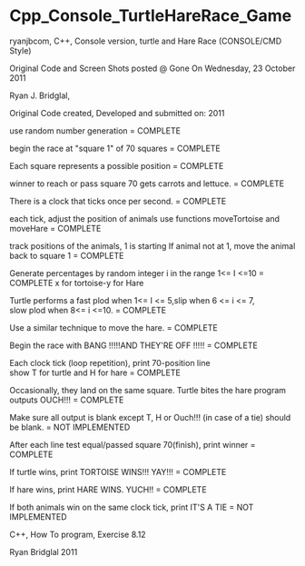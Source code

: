 Cpp_Console_TurtleHareRace_Game
===============================

ryanjbcom, C++, Console version, turtle and Hare Race (CONSOLE/CMD Style)


Original Code and Screen Shots posted @ Gone
On Wednesday, 23 October 2011


Ryan J. Bridglal,  


Original Code created, Developed and submitted on: 2011

use random number generation						                      = COMPLETE


begin the race at "square 1" of 70 squares				= COMPLETE

Each square represents a possible position				= COMPLETE

winner to reach or pass square 70 gets carrots and lettuce.		= COMPLETE

There is a clock that ticks once per second.				= COMPLETE

each tick, adjust the position of animals use functions
	moveTortoise and moveHare					= COMPLETE

track positions of the animals, 1 is starting 
	If animal not at 1, move the animal back to square 1		= COMPLETE

Generate percentages by random integer i in the range 1<= I <=10	= COMPLETE x for tortoise-y for Hare

Turtle performs a fast plod when 1<= I <= 5,slip when 6 <= i <= 7,		
	slow plod when 8<= i <=10.					= COMPLETE

Use a similar technique to move the hare.				= COMPLETE

Begin the race with BANG !!!!!AND THEY'RE OFF !!!!!			= COMPLETE

Each clock tick (loop repetition), print 70-position line			
 	show T for turtle and H for hare				= COMPLETE

Occasionally, they land on the same square. 
	Turtle bites the hare program outputs OUCH!!!			= COMPLETE

Make sure all output is blank except T, H or Ouch!!!
	(in case of a tie) should be blank.				= NOT IMPLEMENTED

After each line test equal/passed square 70(finish), print winner   	= COMPLETE

If turtle wins, print TORTOISE WINS!!! YAY!!!				= COMPLETE

If hare wins, print HARE WINS. YUCH!!					= COMPLETE

If both animals win on the same clock tick, print IT'S A TIE        	= NOT IMPLEMENTED


C++, How To program, Exercise 8.12

Ryan Bridglal 2011
